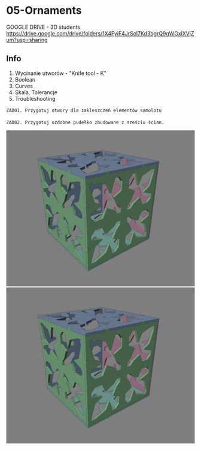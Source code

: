 # 05-Ornaments

GOOGLE DRIVE - 3D students https://drive.google.com/drive/folders/1X4FyiF4JrSol7Kd3bgrQ9gWGxlXVjZum?usp=sharing

## Info
1. Wycinanie utworów - "Knife tool - K"
2. Boolean
3. Curves
4. Skala, Tolerancje
5. Troubleshooting

```
ZAD01. Przygotuj otwory dla zakleszczeń elementów samolotu

ZAD02. Przygotuj ozdobne pudełko zbudowane z sześciu ścian. 

```

![OrnamentBox](https://github.com/kolo3D/05-Ornaments/blob/main/OrnamentBox.JPG)
![OrnamentBox](/OrnamentBox.JPG)
